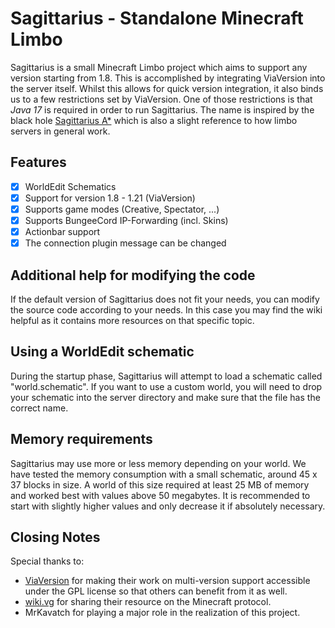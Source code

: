 # Sagittarius - Standalone Minecraft Limbo
Sagittarius is a small Minecraft Limbo project which aims to support any version starting from 1.8. This is accomplished by integrating ViaVersion into the server itself.
Whilst this allows for quick version integration, it also binds us to a few restrictions set by ViaVersion. One of those restrictions is that *Java 17* is required in order to run Sagittarius.
The name is inspired by the black hole [Sagittarius A*](https://en.wikipedia.org/wiki/Sagittarius_A*) which is also a slight reference to how limbo servers in general work.

## Features
- [x] WorldEdit Schematics
- [x] Support for version 1.8 - 1.21 (ViaVersion)
- [x] Supports game modes (Creative, Spectator, ...)
- [x] Supports BungeeCord IP-Forwarding (incl. Skins)
- [x] Actionbar support
- [x] The connection plugin message can be changed

## Additional help for modifying the code
If the default version of Sagittarius does not fit your needs, you can modify the source code according to your needs. In this case you may find the wiki helpful as it contains more resources on that specific topic.

## Using a WorldEdit schematic
During the startup phase, Sagittarius will attempt to load a schematic called "world.schematic".
If you want to use a custom world, you will need to drop your schematic into the server directory and make sure that the file has the correct name.

## Memory requirements
Sagittarius may use more or less memory depending on your world. We have tested the memory consumption with a small schematic, around 45 x 37 blocks in size. A world of this size required at least 25 MB of memory and worked best with values above 50 megabytes.
It is recommended to start with slightly higher values and only decrease it if absolutely necessary.

## Closing Notes
Special thanks to:
- [ViaVersion](https://github.com/ViaVersion/ViaVersion) for making their work on multi-version support accessible under the GPL license so that others can benefit from it as well.
- [wiki.vg](https://wiki.vg/Main_Page) for sharing their resource on the Minecraft protocol.
- MrKavatch for playing a major role in the realization of this project.